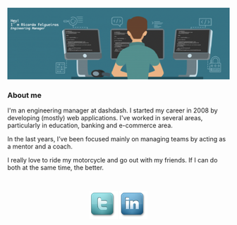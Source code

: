 


![Ricardo Felgueiras header image](https://raw.githubusercontent.com/ricardofelgueiras/ricardofelgueiras/master/images/header_image.png "Header image")

### About me 
I'm an engineering manager at dashdash. I started my career in 2008 by developing (mostly) web applications. I've worked in several areas, particularly in education, banking and e-commerce area.

In the last years, I’ve been focused mainly on managing teams by acting as a mentor and a coach.

I really love to ride my motorcycle and go out with my friends. If I can do both at the same time, the better.

<br/>

<div align="center">

[![alt text][1.1]][1]
[![alt text][2.1]][2]

[1.1]: https://raw.githubusercontent.com/ricardofelgueiras/ricardofelgueiras/master/images/twitter.png (twitter icon)
[2.1]: https://raw.githubusercontent.com/ricardofelgueiras/ricardofelgueiras/master/images/linkedin.png (linkedIn icon)


[1]: https://twitter.com/RicFelgueiras
[2]: https://www.linkedin.com/in/ricardo-felgueiras/

</div> 
